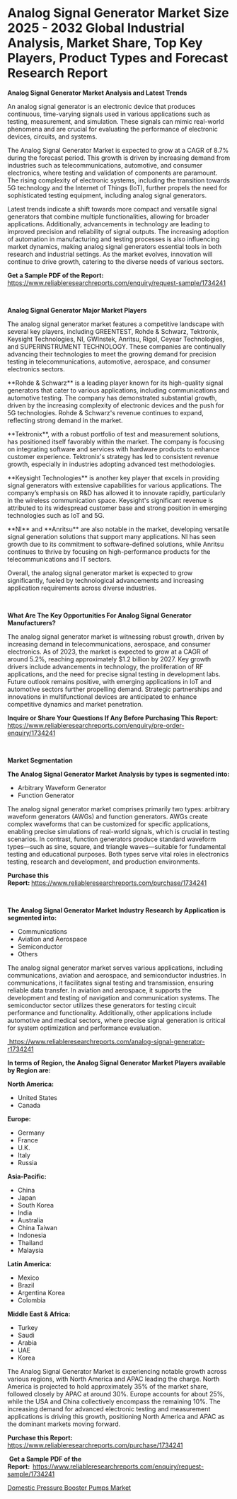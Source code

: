 <p><h1>Analog Signal Generator Market Size 2025 - 2032 Global Industrial Analysis, Market Share, Top Key Players, Product Types and Forecast Research Report</h1></p><p><strong>Analog Signal Generator Market Analysis and Latest Trends</strong></p>
<p><p>An analog signal generator is an electronic device that produces continuous, time-varying signals used in various applications such as testing, measurement, and simulation. These signals can mimic real-world phenomena and are crucial for evaluating the performance of electronic devices, circuits, and systems.</p><p>The Analog Signal Generator Market is expected to grow at a CAGR of 8.7% during the forecast period. This growth is driven by increasing demand from industries such as telecommunications, automotive, and consumer electronics, where testing and validation of components are paramount. The rising complexity of electronic systems, including the transition towards 5G technology and the Internet of Things (IoT), further propels the need for sophisticated testing equipment, including analog signal generators.</p><p>Latest trends indicate a shift towards more compact and versatile signal generators that combine multiple functionalities, allowing for broader applications. Additionally, advancements in technology are leading to improved precision and reliability of signal outputs. The increasing adoption of automation in manufacturing and testing processes is also influencing market dynamics, making analog signal generators essential tools in both research and industrial settings. As the market evolves, innovation will continue to drive growth, catering to the diverse needs of various sectors.</p></p>
<p><strong>Get a Sample PDF of the Report:&nbsp;</strong> <a href="https://www.reliableresearchreports.com/enquiry/request-sample/1734241?utm_campaign=3077&utm_medium=2&utm_source=Github&utm_content=ia&utm_term=11042025&utm_id=analog-signal-generator">https://www.reliableresearchreports.com/enquiry/request-sample/1734241</a></p>
<p>&nbsp;</p>
<p><strong>Analog Signal Generator Major Market Players</strong></p>
<p><p>The analog signal generator market features a competitive landscape with several key players, including GREENTEST, Rohde & Schwarz, Tektronix, Keysight Technologies, NI, GWInstek, Anritsu, Rigol, Ceyear Technologies, and SUPERINSTRUMENT TECHNOLOGY. These companies are continually advancing their technologies to meet the growing demand for precision testing in telecommunications, automotive, aerospace, and consumer electronics sectors.</p><p>**Rohde & Schwarz** is a leading player known for its high-quality signal generators that cater to various applications, including communications and automotive testing. The company has demonstrated substantial growth, driven by the increasing complexity of electronic devices and the push for 5G technologies. Rohde & Schwarz's revenue continues to expand, reflecting strong demand in the market.</p><p>**Tektronix**, with a robust portfolio of test and measurement solutions, has positioned itself favorably within the market. The company is focusing on integrating software and services with hardware products to enhance customer experience. Tektronix's strategy has led to consistent revenue growth, especially in industries adopting advanced test methodologies.</p><p>**Keysight Technologies** is another key player that excels in providing signal generators with extensive capabilities for various applications. The company’s emphasis on R&D has allowed it to innovate rapidly, particularly in the wireless communication space. Keysight's significant revenue is attributed to its widespread customer base and strong position in emerging technologies such as IoT and 5G.</p><p>**NI** and **Anritsu** are also notable in the market, developing versatile signal generation solutions that support many applications. NI has seen growth due to its commitment to software-defined solutions, while Anritsu continues to thrive by focusing on high-performance products for the telecommunications and IT sectors.</p><p>Overall, the analog signal generator market is expected to grow significantly, fueled by technological advancements and increasing application requirements across diverse industries.</p></p>
<p>&nbsp;</p>
<p><strong>What Are The Key Opportunities For Analog Signal Generator Manufacturers?</strong></p>
<p><p>The analog signal generator market is witnessing robust growth, driven by increasing demand in telecommunications, aerospace, and consumer electronics. As of 2023, the market is expected to grow at a CAGR of around 5.2%, reaching approximately $1.2 billion by 2027. Key growth drivers include advancements in technology, the proliferation of RF applications, and the need for precise signal testing in development labs. Future outlook remains positive, with emerging applications in IoT and automotive sectors further propelling demand. Strategic partnerships and innovations in multifunctional devices are anticipated to enhance competitive dynamics and market penetration.</p></p>
<p><strong>Inquire or Share Your Questions If Any Before Purchasing This Report:</strong> <a href="https://www.reliableresearchreports.com/enquiry/pre-order-enquiry/1734241?utm_campaign=3077&utm_medium=2&utm_source=Github&utm_content=ia&utm_term=11042025&utm_id=analog-signal-generator">https://www.reliableresearchreports.com/enquiry/pre-order-enquiry/1734241</a></p>
<p>&nbsp;</p>
<p><strong>Market Segmentation</strong></p>
<p><strong>The Analog Signal Generator Market Analysis by types is segmented into:</strong></p>
<p><ul><li>Arbitrary Waveform Generator</li><li>Function Generator</li></ul></p>
<p><p>The analog signal generator market comprises primarily two types: arbitrary waveform generators (AWGs) and function generators. AWGs create complex waveforms that can be customized for specific applications, enabling precise simulations of real-world signals, which is crucial in testing scenarios. In contrast, function generators produce standard waveform types—such as sine, square, and triangle waves—suitable for fundamental testing and educational purposes. Both types serve vital roles in electronics testing, research and development, and production environments.</p></p>
<p><strong>Purchase this Report:&nbsp;</strong><a href="https://www.reliableresearchreports.com/purchase/1734241?utm_campaign=3077&utm_medium=2&utm_source=Github&utm_content=ia&utm_term=11042025&utm_id=analog-signal-generator">https://www.reliableresearchreports.com/purchase/1734241</a></p>
<p>&nbsp;</p>
<p><strong>The Analog Signal Generator Market Industry Research by Application is segmented into:</strong></p>
<p><ul><li>Communications</li><li>Aviation and Aerospace</li><li>Semiconductor</li><li>Others</li></ul></p>
<p><p>The analog signal generator market serves various applications, including communications, aviation and aerospace, and semiconductor industries. In communications, it facilitates signal testing and transmission, ensuring reliable data transfer. In aviation and aerospace, it supports the development and testing of navigation and communication systems. The semiconductor sector utilizes these generators for testing circuit performance and functionality. Additionally, other applications include automotive and medical sectors, where precise signal generation is critical for system optimization and performance evaluation.</p></p>
<p><a href="https://www.reliableresearchreports.com/analog-signal-generator-r1734241?utm_campaign=3077&utm_medium=2&utm_source=Github&utm_content=ia&utm_term=11042025&utm_id=analog-signal-generator">&nbsp;https://www.reliableresearchreports.com/analog-signal-generator-r1734241</a></p>
<p><strong>In terms of Region, the Analog Signal Generator Market Players available by Region are:</strong></p>
<p>
    <p> <strong> North America: </strong>
        <ul>
            <li>United States</li>
            <li>Canada</li>
        </ul>
        </p> 
    <p> <strong> Europe: </strong>
        <ul>
            <li>Germany</li>
            <li>France</li>
            <li>U.K.</li>
            <li>Italy</li>
            <li>Russia</li>
        </ul>
        </p> 
    <p> <strong> Asia-Pacific: </strong>
        <ul>
            <li>China</li>
            <li>Japan</li>
            <li>South Korea</li>
            <li>India</li>
            <li>Australia</li>
            <li>China Taiwan</li>
            <li>Indonesia</li>
            <li>Thailand</li>
            <li>Malaysia</li>
        </ul>
        </p> 
    <p> <strong> Latin America: </strong>
        <ul>
            <li>Mexico</li>
            <li>Brazil</li>
            <li>Argentina Korea</li>
            <li>Colombia</li>
        </ul>
        </p> 
    <p> <strong> Middle East & Africa: </strong>
        <ul>
            <li>Turkey</li>
            <li>Saudi</li>
            <li>Arabia</li>
            <li>UAE</li>
            <li>Korea</li>
        </ul>
    </p>
    </p>
<p><p>The Analog Signal Generator Market is experiencing notable growth across various regions, with North America and APAC leading the charge. North America is projected to hold approximately 35% of the market share, followed closely by APAC at around 30%. Europe accounts for about 25%, while the USA and China collectively encompass the remaining 10%. The increasing demand for advanced electronic testing and measurement applications is driving this growth, positioning North America and APAC as the dominant markets moving forward.</p></p>
<p><strong>Purchase this Report: </strong><a href="https://www.reliableresearchreports.com/purchase/1734241?utm_campaign=3077&utm_medium=2&utm_source=Github&utm_content=ia&utm_term=11042025&utm_id=analog-signal-generator">https://www.reliableresearchreports.com/purchase/1734241</a></p>
<p>&nbsp;<strong>Get a Sample PDF of the Report:&nbsp;&nbsp;</strong><a href="https://www.reliableresearchreports.com/enquiry/request-sample/1734241?utm_campaign=3077&utm_medium=2&utm_source=Github&utm_content=ia&utm_term=11042025&utm_id=analog-signal-generator">https://www.reliableresearchreports.com/enquiry/request-sample/1734241</a></p>
<p><strong></strong></p>
<p><p><a href="https://github.com/bettysbozer/Market-Research-Report-List-1/blob/main/domestic-pressure-booster-pumps-market.md?utm_campaign=3077&utm_medium=2&utm_source=Github&utm_content=ia&utm_term=11042025&utm_id=analog-signal-generator">Domestic Pressure Booster Pumps Market</a></p></p>